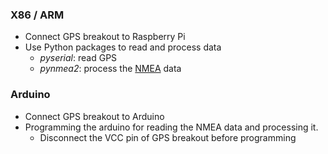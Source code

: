 ### X86 / ARM 
* Connect GPS breakout to Raspberry Pi
* Use Python packages to read and process data 
  * <i>pyserial</i>: read GPS 
  * <i>pynmea2</i>: process the [NMEA](https://en.wikipedia.org/wiki/NMEA_0183) data  

### Arduino
* Connect GPS breakout to Arduino
* Programming the arduino for reading the NMEA data and processing it.
  * Disconnect the VCC pin of GPS breakout before programming 
